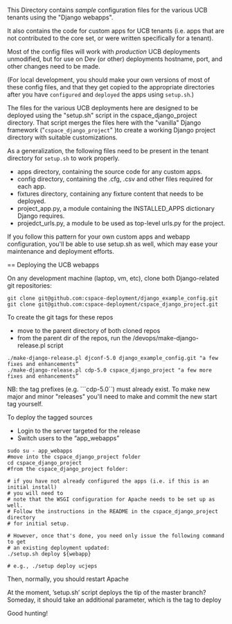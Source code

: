 This Directory contains _sample_ configuration files for the various UCB tenants using the "Django webapps".

It also contains the code for custom apps for UCB tenants (i.e. apps that are not contributed to the core set, or were written specifically for a tenant).

Most of the config files will work with _production_ UCB deployments unmodified, but for use on Dev (or other) deployments
hostname, port, and other changes need to be made.

(For local development, you should make your own versions of most of these config files, and that they get copied to the appropriate directories after you have `configured` and `deployed` the apps using `setup.sh`.)

The files for the various UCB deployments here are designed to be deployed using
the "setup.sh" script in the cspace_django_project directory.  That script
merges the files here with the "vanilla" Django framework ("`cspace_django_project`" )to create a
working Django project directory with suitable customizations.

As a generalization, the following files need to be present in the tenant directory for `setup.sh` to work properly.

* apps directory, containing the source code for any custom apps.
* config directory, containing the .cfg, .csv and other files required for each app.
* fixtures directory, containing any fixture content that needs to be deployed.
* project_app.py, a module containing the INSTALLED_APPS dictionary Django requires.
* projedct_urls.py, a module to be used as top-level urls.py for the project.

If you follow this pattern for your own custom apps and webapp configuration, you'll be able to use 
setup.sh as well, which may ease your maintenance and deployment efforts.

== Deploying the UCB webapps

On any development machine (laptop, vm, etc), clone both Django-related git repositories:

```
git clone git@github.com:cspace-deployment/django_example_config.git
git clone git@github.com:cspace-deployment/cspace_django_project.git
```

To create the git tags for these repos

* move to the parent directory of both cloned repos
* from the parent dir of the repos, run the /devops/make-django-release.pl script

```
./make-django-release.pl djconf-5.0 django_example_config.git "a few fixes and enhancements”
./make-django-release.pl cdp-5.0 cspace_django_project "a few more fixes and enhancements”
```

NB: the tag prefixes (e.g. ```cdp-5.0``) must already exist. To make new major and minor
"releases" you'll need to make and commit the new start tag yourself.

To deploy the tagged sources

* Login to the server targeted for the release
* Switch users to the “app_webapps”

```
sudo su - app_webapps
#move into the cspace_django_project folder
cd cspace_django_project
#from the cspace_django_project folder:

# if you have not already configured the apps (i.e. if this is an initial install)
# you will need to
# note that the WSGI configuration for Apache needs to be set up as well.
# Follow the instructions in the README in the cspace_django_project directory
# for initial setup.

# However, once that's done, you need only issue the following command to get
# an existing deployment updated:
./setup.sh deploy ${webapp}

# e.g., ./setup deploy ucjeps
```

Then, normally, you should restart Apache

At the moment, ’setup.sh’ script deploys the tip of the master branch?
Someday, it should take an additional parameter, which is the tag to deploy

Good hunting!

